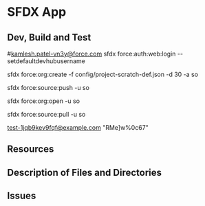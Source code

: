 # SFDX App

## Dev, Build and Test

#kamlesh.patel-vn3y@force.com
sfdx force:auth:web:login --setdefaultdevhubusername

sfdx force:org:create -f config/project-scratch-def.json -d 30 -a so

sfdx force:source:push -u so

sfdx force:org:open -u so

sfdx force:source:pull -u so

test-1jqb9kev9fqf@example.com
"RMe]w%0c67"

## Resources

## Description of Files and Directories

## Issues
